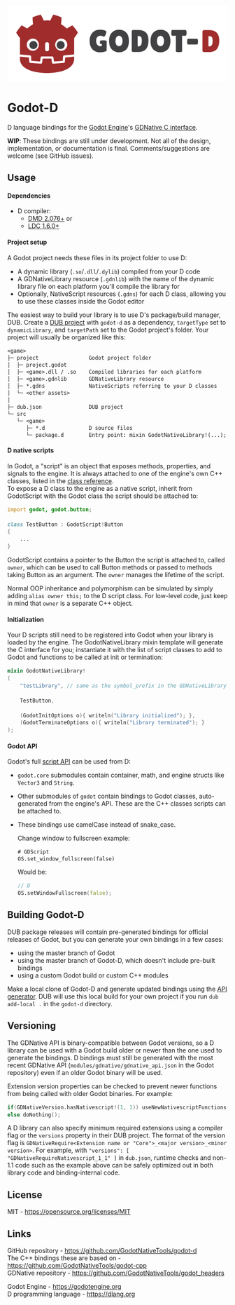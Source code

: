 ![Godot-D logo](/logo.png)

Godot-D
=======
D language bindings for the [Godot Engine](https://godotengine.org/)'s
[GDNative C interface](https://github.com/GodotNativeTools/godot_headers).

**WIP**: These bindings are still under development. Not all of the design,
implementation, or documentation is final. Comments/suggestions are welcome
(see GitHub issues).

Usage
-----
#### Dependencies
- D compiler:
  - [DMD 2.076+](https://dlang.org/download.html#dmd) or
  - [LDC 1.6.0+](https://github.com/ldc-developers/ldc#from-a-pre-built-package)

#### Project setup
A Godot project needs these files in its project folder to use D:  
- A dynamic library (`.so`/`.dll`/`.dylib`) compiled from your D code
- A GDNativeLibrary resource (`.gdnlib`) with the name of the dynamic library
  file on each platform you'll compile the library for
- Optionally, NativeScript resources (`.gdns`) for each D class, allowing you
  to use these classes inside the Godot editor

The easiest way to build your library is to use D's package/build manager, DUB.
Create a [DUB project](https://code.dlang.org/getting_started) with `godot-d`
as a dependency, `targetType` set to `dynamicLibrary`, and `targetPath` set to
the Godot project's folder. Your project will usually be organized like this:

	<game>
	├─ project                Godot project folder
	│  ├─ project.godot
	│  ├─ <game>.dll / .so    Compiled libraries for each platform
	│  ├─ <game>.gdnlib       GDNativeLibrary resource
	│  ├─ *.gdns              NativeScripts referring to your D classes
	│  └─ <other assets>
	│
	├─ dub.json               DUB project
	└─ src
	   └─ <game>
	      ├─ *.d              D source files
	      └─ package.d        Entry point: mixin GodotNativeLibrary!(...);

#### D native scripts
In Godot, a "script" is an object that exposes methods, properties, and signals
to the engine. It is always attached to one of the engine's own C++ classes,
listed in the [class reference](http://docs.godotengine.org/en/latest/classes/).  
To expose a D class to the engine as a native script, inherit from GodotScript
with the Godot class the script should be attached to:  
```D
import godot, godot.button;

class TestButton : GodotScript!Button
{
	...
}
```
GodotScript contains a pointer to the Button the script is attached to, called
`owner`, which can be used to call Button methods or passed to methods taking
Button as an argument. The `owner` manages the lifetime of the script.

Normal OOP inheritance and polymorphism can be simulated by simply adding
`alias owner this;` to the D script class. For low-level code, just keep in
mind that `owner` is a separate C++ object.

#### Initialization
Your D scripts still need to be registered into Godot when your library is
loaded by the engine. The GodotNativeLibrary mixin template will generate the
C interface for you; instantiate it with the list of script classes to add to
Godot and functions to be called at init or termination:  
```D
mixin GodotNativeLibrary!
(
	"testLibrary", // same as the symbol_prefix in the GDNativeLibrary resource
	
	TestButton,
	
	(GodotInitOptions o){ writeln("Library initialized"); },
	(GodotTerminateOptions o){ writeln("Library terminated"); }
);
```

#### Godot API
Godot's full [script API](http://docs.godotengine.org/) can be used from D:  
- `godot.core` submodules contain container, math, and engine structs like
  `Vector3` and `String`.
- Other submodules of `godot` contain bindings to Godot classes, auto-generated
  from the engine's API. These are the C++ classes scripts can be attached to.
- These bindings use camelCase instead of snake_case.

  Change window to fullscreen example:
  ```GDSCRIPT
  # GDScript
  OS.set_window_fullscreen(false)
  ```
  Would be:
  ```D
  // D
  OS.setWindowFullscreen(false);
  ```

Building Godot-D
----------------
DUB package releases will contain pre-generated bindings for official releases
of Godot, but you can generate your own bindings in a few cases:  
- using the master branch of Godot
- using the master branch of Godot-D, which doesn't include pre-built bindings
- using a custom Godot build or custom C++ modules

Make a local clone of Godot-D and generate updated bindings using the
[API generator](generator/README.md). DUB will use this local build for your
own project if you run `dub add-local .` in the `godot-d` directory.

Versioning
----------
The GDNative API is binary-compatible between Godot versions, so a D library
can be used with a Godot build older or newer than the one used to generate the
bindings. D bindings must still be generated with the most recent GDNative API
(`modules/gdnative/gdnative_api.json` in the Godot repository) even if an older
Godot binary will be used.

Extension version properties can be checked to prevent newer functions from
being called with older Godot binaries. For example:
```D
if(GDNativeVersion.hasNativescript!(1, 1)) useNewNativescriptFunctions();
else doNothing();
```

A D library can also specify minimum required extensions using a compiler flag
or the `versions` property in their DUB project. The format of the version flag
is `GDNativeRequire<Extension name or "Core">_<major version>_<minor version>`.
For example, with `"versions": [ "GDNativeRequireNativescript_1_1" ]` in
`dub.json`, runtime checks and non-1.1 code such as the example above can be
safely optimized out in both library code and binding-internal code.

License
-------
MIT - <https://opensource.org/licenses/MIT>  

Links
-----
GitHub repository - <https://github.com/GodotNativeTools/godot-d>  
The C++ bindings these are based on - <https://github.com/GodotNativeTools/godot-cpp>  
GDNative repository - <https://github.com/GodotNativeTools/godot_headers>  

Godot Engine - <https://godotengine.org>  
D programming language - <https://dlang.org>  
